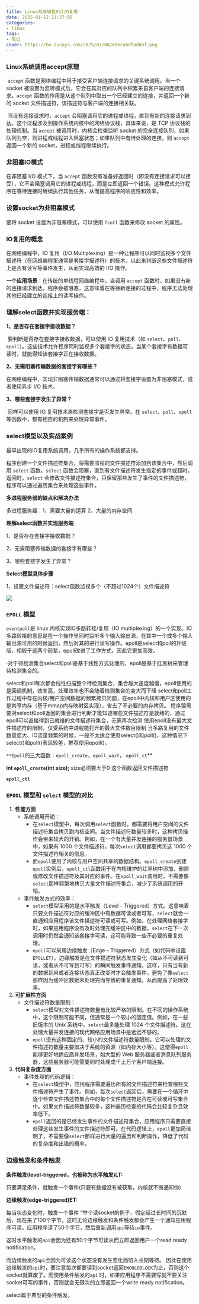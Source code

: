 ```yaml
---
title: Linux系统编程05I/O复用
date: 2025-01-12 21:37:08
categories:
- linux
tags:
- 笔记
cover: https://bu.dusays.com/2025/07/08/686ca6dfadb8f.png
---
```


### Linux系统调用accept原理

​	`accept` 函数是网络编程中用于接受客户端连接请求的关键系统调用。当一个 socket 被设置为监听模式后，它会在其对应的队列中积累来自客户端的连接请求。`accept` 函数的作用是从这个队列中取出一个已经建立的连接，并返回一个新的 socket 文件描述符，该描述符与客户端的连接相关联。

​	当没有连接请求时，`accept` 会阻塞调用它的进程或线程，直到有新的连接请求到达。这个过程涉及到操作系统内核中的网络协议栈，具体来说，是 TCP 协议栈的处理机制。当 `accept` 被调用时，内核会检查监听 socket 的完全连接队列，如果队列为空，则进程或线程进入阻塞状态；如果队列中有待处理的连接，则 `accept` 返回一个新的 socket，进程或线程继续执行。

### 非阻塞IO模式

在非阻塞 I/O 模式下，当 `accept` 函数没有准备好返回时（即没有连接请求可以接受），它不会阻塞调用它的进程或线程，而是立即返回一个错误。这种模式允许程序在等待连接时继续执行其他任务，从而提高程序的响应性和效率。

### 设置socket为非阻塞模式

要将 socket 设置为非阻塞模式，可以使用 `fcntl` 函数来修改 socket 的属性。





### IO复用的概念

在网络编程中，IO 复用（I/O Multiplexing）是一种让程序可以同时监视多个文件描述符（在网络编程里通常是套接字描述符）的技术，以此来判断这些文件描述符上是否有读写等事件发生，从而实现高效的 I/O 操作。

**一个应用场景**：在传统的单线程网络编程中，当调用 `accept` 函数时，如果没有新的连接请求到达，程序会被阻塞，这意味着在等待新连接的过程中，程序无法处理其他已经建立的连接上的读写操作。

### 理解select函数并实现服务端：

**1、是否存在套接字接收数据？**

​	要判断是否存在套接字接收数据，可以使用 IO 复用技术（如 `select`、`poll`、`epoll`）。这些技术允许程序同时监视多个套接字的状态，当某个套接字有数据可读时，就能得知该套接字正在接收数据。

**2、无需阻塞传输数据的套接字有哪些？**

​	在网络编程中，实现非阻塞传输数据通常可以通过将套接字设置为非阻塞模式，或者使用异步 I/O 技术。

**3、哪些套接字发生了异常？**

​	同样可以使用 IO 复用技术来检测套接字是否发生异常。在 `select`、`poll`、`epoll` 等函数中，都有相应的机制来处理异常事件。

### select模型以及实战案例

最早出现的IO复用系统调用，几乎所有的操作系统都支持。

程序创建一个文件描述符集合，将需要监视的文件描述符添加到该集合中，然后调用 `select` 函数。`select` 函数会阻塞，直到有文件描述符发生指定的事件或超时。返回时，`select` 会修改文件描述符集合，只保留那些发生了事件的文件描述符，程序可以通过遍历集合来处理这些事件。

**多进程服务器的缺点和解决办法**

多进程服务器：1、需要大量的运算        2、大量的内存空间

**理解select函数并实现服务端**

1、是否存在套接字接收数据？

2、无需阻塞传输数据的套接字有哪些？

3、哪些套接字发生了异常？

**Select模型具体步骤**

1、设置文件描述符：select函数监视多个（不超过1024个）文件描述符



![](https://bu.dusays.com/2025/01/13/67847ba4af4fe.png)

### `EPOLL` 模型

`eventpoll`是 linux 内核实现IO多路转接/复用（IO multiplexing）的一个实现。IO多路转接的意思是在一个操作里同时监听多个输入输出源，在其中一个或多个输入输出源可用的时候返回，然后对其的进行读写操作。epoll是select和poll的升级版，相较于这两个前辈，epoll改进了工作方式，因此它更加高效。

·对于待检测集合select和poll是基于线性方式处理的，epoll是基于红黑树来管理待检测集合的。

select和poll每次都会线性扫描整个待检测集合，集合越大速度越慢，epoll使用的是回调机制，效率高，处理效率也不会随着检测集合的变大而下降
select和poll工作过程中存在内核/用户空间数据的频繁拷贝问题，在epoll中内核和用户区使用的是共享内存（基于mmap内存映射区实现），省去了不必要的内存拷贝。
程序猿需要对select和poll返回的集合进行判断才能知道哪些文件描述符是就绪的，通过epoll可以直接得到已就绪的文件描述符集合，无需再次检测
使用epoll没有最大文件描述符的限制，仅受系统中进程能打开的最大文件数目限制
当多路复用的文件数量庞大、IO流量频繁的时候，一般不太适合使用select()和poll()，这种情况下select()和poll()表现较差，推荐使用epoll()。




`**Epoll`的三大函数：`epoll_create`，`epoll_wait`， `epoll_ct`**

**int `epoll_create`(int size);**    size必须要大于0      这个函数返回文件描述符

 **`epoll_ctl`**



### `EPOOL` 模型和 `select` 模型的对比

1. **性能方面**
   - 系统调用开销：
     - 在`select`模型中，每次调用`select`函数时，都需要将用户空间的文件描述符集合拷贝到内核空间。当文件描述符数量较多时，这种拷贝操作会带来较大的开销。例如，在一个有大量并发连接的服务器场景中，如果有 1000 个文件描述符，每次`select`调用都要拷贝这 1000 个文件描述符相关的信息。
     - 而`epoll`使用了内核与用户空间共享的数据结构。`epoll_create`创建`epoll`实例后，`epoll_ctl`函数用于在内核维护的红黑树中添加、删除或修改文件描述符及其对应的事件。在`epoll_wait`调用时，不需要像`select`那样频繁地拷贝大量文件描述符集合，减少了系统调用的开销。
   - 事件触发方式的效率：
     - `select`模型采用的是水平触发（Level - Triggered）方式。这意味着只要文件描述符对应的缓冲区中有数据可读或者可写，`select`就会一直通知应用程序该文件描述符可读或可写。例如，在处理网络套接字时，如果应用程序没有及时处理完缓冲区中的数据，`select`在下一次调用时仍然会通知该套接字可读，这可能导致一些不必要的重复处理。
     - `epoll`可以采用边缘触发（Edge - Triggered）方式（如代码中设置`EPOLLET`）。边缘触发是在文件描述符状态发生变化（如从不可读到可读，或者从不可写到可写）的瞬间触发事件通知。这样，只有当有新的数据到来或者连接状态真正改变时才会触发事件，避免了像`select`那样因为缓冲区数据未处理完而导致的重复通知，从而提高了处理效率。
2. **可扩展性方面**
   - 文件描述符数量限制：
     - `select`模型对文件描述符数量有比较严格的限制。在不同的操作系统中，这个限制可能不同，但通常是一个较小的固定值。例如，在一些旧版本的 Unix 系统中，`select`最多能处理 1024 个文件描述符。这在处理大量并发连接的现代网络应用场景中是远远不够的。
     - `epoll`没有这种固定的、较小的文件描述符数量限制。它可以处理的文件描述符数量主要取决于系统的资源（如内存大小等）。这使得`epoll`能够更好地适应高并发场景，如大型的 Web 服务器或者消息队列服务器，这些服务器可能需要同时处理成千上万个客户端连接。
3. **代码复杂度方面**
   - 事件处理的代码逻辑：
     - 在`select`模型中，应用程序需要遍历所有的文件描述符来检查哪些文件描述符产生了事件。例如，每次`select`返回后，需要在一个循环中逐个检查文件描述符集合中的每个文件描述符是否在可读或可写集合中。如果文件描述符数量较多，这种遍历检查的代码会比较复杂且效率低下。
     - `epoll`返回的是已经发生事件的文件描述符集合，应用程序只需要直接处理这些发生事件的文件描述符即可。在代码逻辑上，`epoll`更加简洁明了，不需要像`select`那样进行大量的遍历和判断操作，降低了代码的复杂度和出错的概率。

### 边缘触发和条件触发

**条件触发(level-triggered，也被称为水平触发)LT:** 

只要满足条件，就触发一个事件(只要有数据没有被获取，内核就不断通知你)


 **边缘触发(edge-triggered)ET:** 

每当状态变化时，触发一个事件
 “举个读socket的例子，假定经过长时间的沉默后，现在来了100个字节，这时无论边缘触发和条件触发都会产生一个通知应用程序可读。应用程序读了50个字节，然后重新调用`api`等待`io`事件。

这时水平触发的`api`会因为还有50个字节可读从而立即返回用户一个read ready notification。

而边缘触发的`api`会因为可读这个状态没有发生变化而陷入长期等待。 因此在使用边缘触发的`api`时，要注意每次都要读到socket返回`EWOULDBLOCK`为止，否则这个socket就算废了。而使用条件触发的`api` 时，如果应用程序不需要写就不要关注socket可写的事件，否则就会无限次的立即返回一个write ready notification。

select属于典型的条件触发。